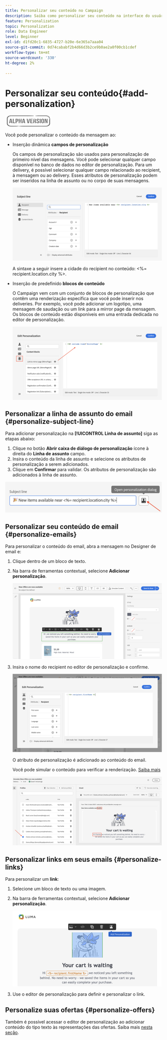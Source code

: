 ```yaml
---
title: Personalizar seu conteúdo no Campaign
description: Saiba como personalizar seu conteúdo na interface do usuário da Web do Adobe Campaign
feature: Personalization
topic: Personalization
role: Data Engineer
level: Beginner
exl-id: d1fd20c1-6835-4727-b20e-6e365a7aaa04
source-git-commit: 0d74cababf2b4d66d3b2ce9b0ae2a0f00cb1cdef
workflow-type: tm+mt
source-wordcount: '330'
ht-degree: 2%

---
```


# Personalizar seu conteúdo{#add-personalization}

![](../assets/do-not-localize/badge.png)

Você pode personalizar o conteúdo da mensagem ao:

* Inserção dinâmica **campos de personalização**

   Os campos de personalização são usados para personalização de primeiro nível das mensagens. Você pode selecionar qualquer campo disponível no banco de dados no editor de personalização. Para um delivery, é possível selecionar qualquer campo relacionado ao recipient, à mensagem ou ao delivery. Esses atributos de personalização podem ser inseridos na linha de assunto ou no corpo de suas mensagens.

   ![](assets/perso-subject-line.png)

   A sintaxe a seguir insere a cidade do recipient no conteúdo: &lt;%= recipient.location.city %>.

* Inserção de predefinido **blocos de conteúdo**

   O Campaign vem com um conjunto de blocos de personalização que contêm uma renderização específica que você pode inserir nos deliveries. Por exemplo, você pode adicionar um logotipo, uma mensagem de saudação ou um link para a mirror page da mensagem. Os blocos de conteúdo estão disponíveis em uma entrada dedicada no editor de personalização.

   ![](assets/perso-content-blocks.png)
<!--
* Create **conditional content**

    Configure conditional content to add dynamic personalization based on the recipient’s profile for example. Text blocks and/or images are inserted when a particular condition is true.
-->

## Personalizar a linha de assunto do email {#personalize-subject-line}

Para adicionar personalização na **[!UICONTROL Linha de assunto]** siga as etapas abaixo:

1. Clique no botão **Abrir caixa de diálogo de personalização** ícone à direita do **Linha de assunto** campo.
1. Insira o conteúdo da linha de assunto e selecione os atributos de personalização a serem adicionados.
1. Clique em **Confirmar** para validar. Os atributos de personalização são adicionados à linha de assunto.

![](assets/perso-subject.png)

## Personalizar seu conteúdo de email {#personalize-emails}

Para personalizar o conteúdo do email, abra a mensagem no Designer de email e:

1. Clique dentro de um bloco de texto.
1. Na barra de ferramentas contextual, selecione **Adicionar personalização**.

   ![](assets/perso-add-to-content.png)

1. Insira o nome do recipient no editor de personalização e confirme.

   ![](assets/perso-add-name.png)

   O atributo de personalização é adicionado ao conteúdo do email.

   Você pode simular o conteúdo para verificar a renderização. [Saiba mais](../preview-test/preview-content.md)

   ![](assets/perso-rendering.png)


## Personalizar links em seus emails {#personalize-links}

Para personalizar um **link**:

1. Selecione um bloco de texto ou uma imagem.
1. Na barra de ferramentas contextual, selecione **Adicionar personalização**.

   ![](assets/perso-link.png)

1. Use o editor de personalização para definir e personalizar o link.

## Personalize suas ofertas {#personalize-offers}

Também é possível acessar o editor de personalização ao adicionar conteúdo do tipo texto às representações das ofertas. Saiba mais [nesta seção](../content/offers.md).
